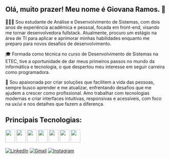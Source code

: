 ## Olá, muito prazer! Meu nome é Giovana Ramos. 🥰

👩🏻‍💻 Sou estudante de Análise e Desenvolvimento de Sistemas, com dois anos de experiência acadêmica e pessoal, focada em front-end, visando me tornar desenvolvedora fullstack. Atualmente, procuro um estágio na área de TI para aplicar e aprimorar minhas habilidades enquanto me preparo para novos desafios de desenvolvimento.

🎓 Formada como técnica no curso de Desenvolvimento de Sistemas na ETEC, tive a oportunidade de dar meus primeiros passos no mundo da informática e tecnologia, o que despertou meu interesse em seguir carreira como programadora.

🚀 Sou apaixonada por criar soluções que facilitem a vida das pessoas, sempre busco aprender e me atualizar, enfrentando desafios que me ajudem a crescer como profissional. Amo trabalhar com tecnologias modernas e criar interfaces intuitivas, responsivas e acessíveis, com foco na ux/ui e nos detalhes que fazem a diferença.


## Principais Tecnologias:

<div>
  <div style="display: inline_block">
   <p><img src="https://cdn.jsdelivr.net/gh/devicons/devicon@latest/icons/csharp/csharp-original.svg" width="30" height="40" />
      <img src="https://cdn.jsdelivr.net/gh/devicons/devicon@latest/icons/javascript/javascript-original.svg" width="30" height="40" />
      <img src="https://cdn.jsdelivr.net/gh/devicons/devicon@latest/icons/html5/html5-original.svg" width="30" height="40" />
      <img src="https://cdn.jsdelivr.net/gh/devicons/devicon@latest/icons/css3/css3-original.svg" width="30" height="40" />
      <img src="https://cdn.jsdelivr.net/gh/devicons/devicon@latest/icons/nodejs/nodejs-original-wordmark.svg" width="30" height="40" />
      <img src="https://cdn.jsdelivr.net/gh/devicons/devicon@latest/icons/react/react-original-wordmark.svg" width="30" height="40" />
      <img src="https://cdn.jsdelivr.net/gh/devicons/devicon@latest/icons/mysql/mysql-original-wordmark.svg" width="30" height="40" /></p>
</div>

[![LinkedIn](https://img.shields.io/badge/LinkedIn-0077B5?style=for-the-badge&logo=linkedin&logoColor=white)](http://linkedin.com/in/giovana-ramoscp0)
[![Gmail](https://img.shields.io/badge/Gmail-D14836?style=for-the-badge&logo=gmail&logoColor=white)](mailto:giovanaramos.pessoa@gmail.com)
[![Instagram](https://img.shields.io/badge/Instagram-E4405F?style=for-the-badge&logo=instagram&logoColor=white)](https://www.instagram.com/gihramos_)
